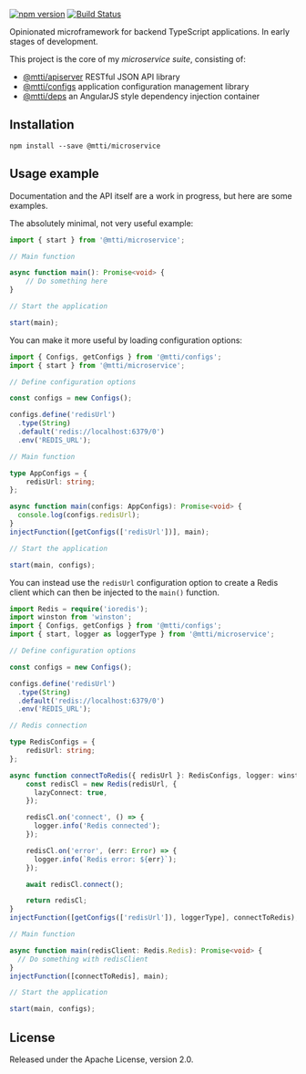 [![npm version](https://badge.fury.io/js/%40mtti%2Fmicroservice.svg)](https://badge.fury.io/js/%40mtti%2Fmicroservice) [![Build Status](https://travis-ci.org/mtti/node-microservice.svg?branch=master)](https://travis-ci.org/mtti/node-microservice)

Opinionated microframework for backend TypeScript applications. In early stages of development.

This project is the core of my *microservice suite*, consisting of:
* [@mtti/apiserver]() RESTful JSON API library
* [@mtti/configs]() application configuration management library
* [@mtti/deps]() an AngularJS style dependency injection container

## Installation

```
npm install --save @mtti/microservice
```

## Usage example

Documentation and the API itself are a work in progress, but here are some examples.

The absolutely minimal, not very useful example:

```typescript
import { start } from '@mtti/microservice';

// Main function

async function main(): Promise<void> {
    // Do something here
}

// Start the application

start(main);

```

You can make it more useful by loading configuration options:

```typescript
import { Configs, getConfigs } from '@mtti/configs';
import { start } from '@mtti/microservice';

// Define configuration options

const configs = new Configs();

configs.define('redisUrl')
  .type(String)
  .default('redis://localhost:6379/0')
  .env('REDIS_URL');

// Main function

type AppConfigs = {
    redisUrl: string;
};

async function main(configs: AppConfigs): Promise<void> {
  console.log(configs.redisUrl);
}
injectFunction([getConfigs(['redisUrl'])], main);

// Start the application

start(main, configs);

```

You can instead use the `redisUrl` configuration option to create a Redis client which can then be injected to the `main()` function.

```typescript
import Redis = require('ioredis');
import winston from 'winston';
import { Configs, getConfigs } from '@mtti/configs';
import { start, logger as loggerType } from '@mtti/microservice';

// Define configuration options

const configs = new Configs();

configs.define('redisUrl')
  .type(String)
  .default('redis://localhost:6379/0')
  .env('REDIS_URL');

// Redis connection

type RedisConfigs = {
    redisUrl: string;
};

async function connectToRedis({ redisUrl }: RedisConfigs, logger: winston.Logger): Promise<Redis.Redis> {
    const redisCl = new Redis(redisUrl, {
      lazyConnect: true,
    });

    redisCl.on('connect', () => {
      logger.info('Redis connected');
    });

    redisCl.on('error', (err: Error) => {
      logger.info(`Redis error: ${err}`);
    });

    await redisCl.connect();

    return redisCl;
}
injectFunction([getConfigs(['redisUrl']), loggerType], connectToRedis);

// Main function

async function main(redisClient: Redis.Redis): Promise<void> {
  // Do something with redisClient
}
injectFunction([connectToRedis], main);

// Start the application

start(main, configs);

```

## License

Released under the Apache License, version 2.0.
